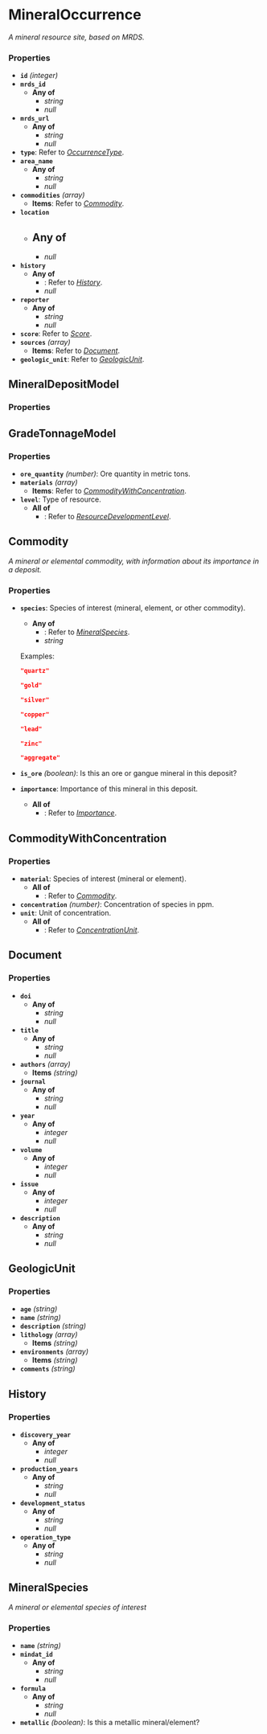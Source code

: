 # MineralOccurrence

*A mineral resource site, based on MRDS.*

### Properties

- **`id`** *(integer)*
- **`mrds_id`**
  - **Any of**
    - *string*
    - *null*
- **`mrds_url`**
  - **Any of**
    - *string*
    - *null*
- **`type`**: Refer to *[OccurrenceType](#OccurrenceType)*.
- **`area_name`**
  - **Any of**
    - *string*
    - *null*
- **`commodities`** *(array)*
  - **Items**: Refer to *[Commodity](#Commodity)*.
- **`location`**
  - **Any of**
    - 
    - *null*
- **`history`**
  - **Any of**
    - : Refer to *[History](#History)*.
    - *null*
- **`reporter`**
  - **Any of**
    - *string*
    - *null*
- **`score`**: Refer to *[Score](#Score)*.
- **`sources`** *(array)*
  - **Items**: Refer to *[Document](#Document)*.
- **`geologic_unit`**: Refer to *[GeologicUnit](#GeologicUnit)*.

## MineralDepositModel

### Properties


## GradeTonnageModel

### Properties

- **`ore_quantity`** *(number)*: Ore quantity in metric tons.
- **`materials`** *(array)*
  - **Items**: Refer to *[CommodityWithConcentration](#CommodityWithConcentration)*.
- **`level`**: Type of resource.
  - **All of**
    - : Refer to *[ResourceDevelopmentLevel](#ResourceDevelopmentLevel)*.

## Commodity

*A mineral or elemental commodity, with information about its importance in a deposit.*

### Properties

- **`species`**: Species of interest (mineral, element, or other commodity).
  - **Any of**
    - : Refer to *[MineralSpecies](#MineralSpecies)*.
    - *string*

  Examples:
  ```json
  "quartz"
  ```

  ```json
  "gold"
  ```

  ```json
  "silver"
  ```

  ```json
  "copper"
  ```

  ```json
  "lead"
  ```

  ```json
  "zinc"
  ```

  ```json
  "aggregate"
  ```

- **`is_ore`** *(boolean)*: Is this an ore or gangue mineral in this deposit?
- **`importance`**: Importance of this mineral in this deposit.
  - **All of**
    - : Refer to *[Importance](#Importance)*.

## CommodityWithConcentration

### Properties

- **`material`**: Species of interest (mineral or element).
  - **All of**
    - : Refer to *[Commodity](#Commodity)*.
- **`concentration`** *(number)*: Concentration of species in ppm.
- **`unit`**: Unit of concentration.
  - **All of**
    - : Refer to *[ConcentrationUnit](#ConcentrationUnit)*.

## Document

### Properties

- **`doi`**
  - **Any of**
    - *string*
    - *null*
- **`title`**
  - **Any of**
    - *string*
    - *null*
- **`authors`** *(array)*
  - **Items** *(string)*
- **`journal`**
  - **Any of**
    - *string*
    - *null*
- **`year`**
  - **Any of**
    - *integer*
    - *null*
- **`volume`**
  - **Any of**
    - *integer*
    - *null*
- **`issue`**
  - **Any of**
    - *integer*
    - *null*
- **`description`**
  - **Any of**
    - *string*
    - *null*

## GeologicUnit

### Properties

- **`age`** *(string)*
- **`name`** *(string)*
- **`description`** *(string)*
- **`lithology`** *(array)*
  - **Items** *(string)*
- **`environments`** *(array)*
  - **Items** *(string)*
- **`comments`** *(string)*

## History

### Properties

- **`discovery_year`**
  - **Any of**
    - *integer*
    - *null*
- **`production_years`**
  - **Any of**
    - *string*
    - *null*
- **`development_status`**
  - **Any of**
    - *string*
    - *null*
- **`operation_type`**
  - **Any of**
    - *string*
    - *null*

## MineralSpecies

*A mineral or elemental species of interest*

### Properties

- **`name`** *(string)*
- **`mindat_id`**
  - **Any of**
    - *string*
    - *null*
- **`formula`**
  - **Any of**
    - *string*
    - *null*
- **`metallic`** *(boolean)*: Is this a metallic mineral/element?

